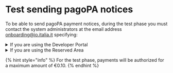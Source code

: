 # Test sending pagoPA notices

To be able to send pagoPA payment notices, during the test phase you must contact the system administrators at the email address [onboarding@io.italia.it](mailto:onboarding@io.italia.it) specifying:

<details>

<summary>If you are using the Developer Portal</summary>

* Email of the user registered with the developer portal
* service (or subscription) id

</details>

<details>

<summary>If you are using the Reserved Area</summary>

* Fiscal code of the user registered in the Reserved Area
* service (or subscription) id

</details>

{% hint style="info" %} For the test phase, payments will be authorized for a maximum amount of €0.10. {% endhint %}